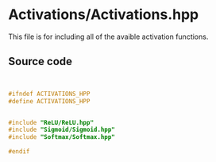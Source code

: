 # Activations/Activations.hpp

This file is for including all of the avaible activation functions.

## Source code

```cpp


#ifndef ACTIVATIONS_HPP
#define ACTIVATIONS_HPP


#include "ReLU/ReLU.hpp"
#include "Sigmoid/Sigmoid.hpp"
#include "Softmax/Softmax.hpp"

#endif
```
